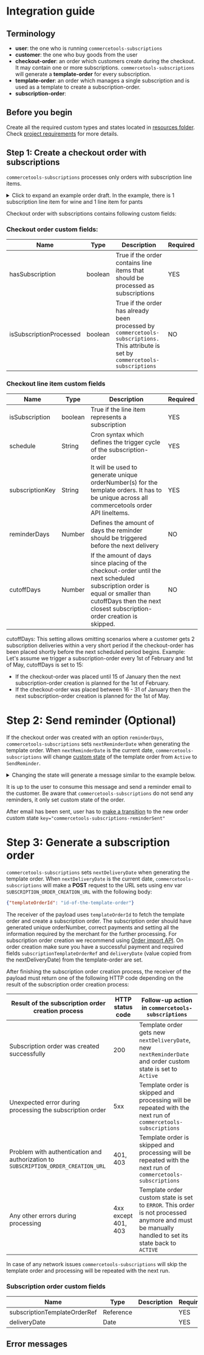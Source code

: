 # Integration guide

## Terminology
- **user**: the one who is running `commercetools-subscriptions`
- **customer**: the one who buy goods from the user   
- **checkout-order**: an order which customers create during the checkout. It may contain one or more subscriptions. `commercetools-subscriptions` will generate a **template-order** for every subscription. 
- **template-order**: an order which manages a single subscription and is used as a template to create a
  subscription-order.
- **subscription-order**:

## Before you begin

Create all the required custom types and states located in [resources folder](./resources). Check [project requirements](./docs/HowToRun.md#commercetools-project-requirements) for more details.

## Step 1: Create a checkout order with subscriptions

`commercetools-subscriptions` processes only orders with subscription line items.

<details>
<summary> Click to expand an example order draft. In
the example, there is 1 subscription line item for wine and 1 line item for pants</summary>

```
{
  "orderNumber": "10000",
  "customerEmail": "test@test.com",
  "totalPrice": {
    "currencyCode": "EUR",
    "centAmount": 18000
  },
  "lineItems": [
    {
      "name": {
        "en": "Wine subscription"
      },
      "variant": {
        "sku": "wine01"
      },
      "price": {
        "value": {
          "type": "centPrecision",
          "currencyCode": "EUR",
          "centAmount": 18000,
          "fractionDigits": 2
        },
        "country": "DE"
      },
      "quantity": 1,
      "custom": {
        "type": {
          "typeId": "type",
          "key": "checkout-order-line-item"
        },
        "fields": {
          "cutoffDays": 5,
          "reminderDays": 5,
          "subscriptionKey": "UNIQUE_SUBSCRIPTION_KEY",
          "isSubscription": true,
          "schedule": "0 0 1 Feb,May,Aug,Nov *"
        }
      }
    },
    {
      "name": {
        "en": "Pants"
      },
      "variant": {
        "sku": "pants"
      },
      "price": {
        "value": {
          "type": "centPrecision",
          "currencyCode": "EUR",
          "centAmount": 8000,
          "fractionDigits": 2
        },
        "country": "DE"
      },
      "quantity": 1
    }
  ],
  "custom": {
    "type": {
      "typeId": "type",
      "key": "checkout-order"
    },
    "fields": {
      "hasSubscription": true
    }
  }
}
```

</details>

Checkout order with subscriptions contains following custom fields:

### Checkout order custom fields:

| Name                    | Type    | Description                                                                                                                           | Required |
| ----------------------- | ------- | ------------------------------------------------------------------------------------------------------------------------------------- | -------- |
| hasSubscription         | boolean | True if the order contains line items that should be processed as subscriptions                                                       | YES      |
| isSubscriptionProcessed | boolean | True if the order has already been processed by `commercetools-subscriptions.` This attribute is set by `commercetools-subscriptions` | NO       |

### Checkout line item custom fields

| Name            | Type    | Description                                                                                                                                                                                             | Required |
| --------------- | ------- | ------------------------------------------------------------------------------------------------------------------------------------------------------------------------------------------------------- | -------- |
| isSubscription  | boolean | True if the line item represents a subscription                                                                                                                                                         | YES      |
| schedule        | String  | Cron syntax which defines the trigger cycle of the subscription-order                                                                                                                                   | YES      |
| subscriptionKey | String  | It will be used to generate unique orderNumber(s) for the template orders. It has to be unique across all commercetools order API lineItems.                                                            | YES      |
| reminderDays    | Number  | Defines the amount of days the reminder should be triggered before the next delivery                                                                                                                    | NO       |
| cutoffDays      | Number  | If the amount of days since placing of the checkout-order until the next scheduled subscription order is equal or smaller than cutoffDays then the next closest subscription-order creation is skipped. | NO       |

cutoffDays: This setting allows omitting scenarios where a customer gets 2 subscription deliveries within a very short period if the checkout-order has been placed shortly before the next scheduled period begins.
Example: Let's assume we trigger a subscription-order every 1st of February and 1st of May, cutoffDays is set to 15:

- If the checkout-order was placed until 15 of January then the next subscription-order creation is planned for the 1st of February.
- If the checkout-order was placed between 16 - 31 of January then the next subscription-order creation is planned for the 1st of May.

# Step 2: Send reminder (Optional)
If the checkout order was created with an option `reminderDays`, `commercetools-subscriptions`  sets `nextReminderDate` when generating the template order. When `nextReminderDate` is the current date, `commercetools-subscriptions` will change [custom state](https://docs.commercetools.com/api/projects/states) of the template order from `Active` to `SendReminder`.

<details>
<summary>Changing the state will generate a message similar to the example below.</summary>
```
{
      "id": "136b15c1-6c26-4a9f-85fe-b5f68a42eaf9",
      "version": 1,
      "sequenceNumber": 4,
      "resource": {
        "typeId": "order",
        "id": "1cfb3b98-3f82-4fea-aaa0-004614cc008d"
      },
      "resourceVersion": 4,
      "resourceUserProvidedIdentifiers": {
        "orderNumber": "YOUR_ORDER_NUMBER"
      },
      "type": "OrderStateTransition",
      "state": {
        "typeId": "state",
        "id": "361fabd1-fed1-43be-9610-b7c63937342c"
      },
      "oldState": {
        "typeId": "state",
        "id": "09015358-70e9-4025-b4b6-3febcaaf06de"
      },
      "force": false
}
```
</details>

It is up to the user to consume this message and send a reminder email to the customer. Be aware that `commercetools-subscriptions` do not send any reminders, it only set custom state of the order. 

After email has been sent, user has to [make a transition](https://docs.commercetools.com/api/projects/orders#transition-state) to the new order custom state `key="commercetools-subscriptions-reminderSent"`

# Step 3: Generate a subscription order
`commercetools-subscriptions` sets `nextDeliveryDate` when generating the template order. When `nextDeliveryDate` is the current date, `commercetools-subscriptions` will make a **POST** request to the URL sets using env var `SUBSCRIPTION_ORDER_CREATION_URL` with the following body:
```json
{"templateOrderId": "id-of-the-template-order"}
```

The receiver of the payload uses `templateOrderId` to fetch the template order and create a subscription order. The subscription order should have generated unique orderNumber, correct payments and setting all the information required by the merchant for the further processing. For subscription order creation we recommend using [Order import API](https://docs.commercetools.com/api/projects/orders-import#orderimportdraft). On order creation make sure you have a successful payment and required fields `subscriptionTemplateOrderRef` and `deliveryDate` (value copied from the nextDeliveryDate) from the template-order are set.

After finishing the subscription order creation process, the receiver of the payload must return one of the following HTTP code depending on the result of the subscription order creation process:

| Result of the subscription order creation process | HTTP status code | Follow-up action in `commercetools-subscriptions` |
| --- | --- | --- |
| Subscription order was created successfully | 200 | Template order gets new `nextDeliveryDate`, new `nextReminderDate` and order custom state is set to `Active`
| Unexpected error during processing the subscription order | 5xx | Template order is skipped and processing will be repeated with the next run of `commercetools-subscriptions`
| Problem with authentication and authorization to `SUBSCRIPTION_ORDER_CREATION_URL` | 401, 403 |  Template order is skipped and processing will be repeated with the next run of `commercetools-subscriptions`
| Any other errors during processing | 4xx except 401, 403 | Template order custom state is set to `ERROR`. This order is not processed anymore and must be manually handled to set its state back to `ACTIVE`

In case of any network issues `commercetools-subscriptions` will skip the template order and processing will be repeated with the next run.

### Subscription order custom fields
| Name                    | Type    | Description | Required |
| --- | --- | --- | --- |
| subscriptionTemplateOrderRef | Reference | | YES |
| deliveryDate | Date | | YES |

## Error messages
